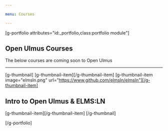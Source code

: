 ```yaml
---

menu: Courses

---
```


[g-portfolio attributes="id:_portfolio,class:portfolio module"]

## Open Ulmus Courses
The below courses are coming soon to Open Ulmus

___

[g-thumbnail]
[g-thumbnail-item][/g-thumbnail-item]
[g-thumbnail-item image="elmsln.png" url="https://www.github.com/elmsln/elmsln"][/g-thumbnail-item]
## Intro to Open Ulmus & ELMS:LN
[g-thumbnail-item][/g-thumbnail-item]
[/g-thumbnail]

[/g-portfolio]
